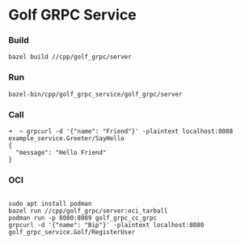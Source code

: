 # Golf GRPC Service

### Build
```
bazel build //cpp/golf_grpc/server
```

### Run
```
bazel-bin/cpp/golf_grpc_service/golf_grpc/server
```

### Call
```
➜  ~ grpcurl -d '{"name": "Friend"}' -plaintext localhost:8088 example_service.Greeter/SayHello
{
  "message": "Hello Friend"
}
```

### OCI
```shell

sudo apt install podman
bazel run //cpp/golf_grpc/server:oci_tarball
podman run -p 8080:8089 golf_grpc_cc_grpc
grpcurl -d '{"name": "Bip"}' -plaintext localhost:8080 golf_grpc_service.Golf/RegisterUser
```
